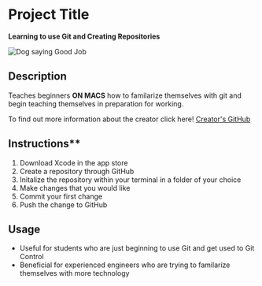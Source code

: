 # Project Title
**Learning to use Git and Creating Repositories**

![Dog saying Good Job](https://i.pinimg.com/474x/b9/49/6c/b9496ca6323a6f826ebcfca4a55988bd.jpg)
## Description
Teaches beginners **ON MACS** how to familarize themselves with git and begin teaching themselves in preparation for working.

To find out more information about the creator click here!
[Creator's GitHub](https://github.com/emmamc-png)

## Instructions**
1. Download Xcode in the app store
2. Create a repository through GitHub
3. Initalize the repository within your terminal in a folder of your choice
4. Make changes that you would like
5. Commit your first change
6. Push the change to GitHub
## Usage
* Useful for students who are just beginning to use Git and get used to Git Control
* Beneficial for experienced engineers who are trying to familarize themselves with more technology
